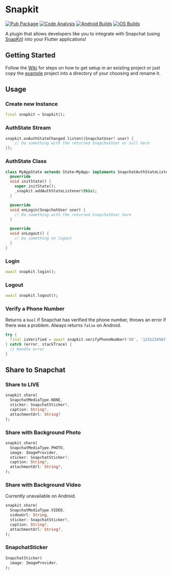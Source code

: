 # Snapkit

[![Pub Package](https://img.shields.io/pub/v/snapkit.svg)](https://pub.dev/packages/snapkit)
[![Code Analysis](https://github.com/TimmyRB/snapkit/actions/workflows/code-analysis.yml/badge.svg)](https://github.com/TimmyRB/snapkit/actions/workflows/code-analysis.yml)
[![Android Builds](https://github.com/TimmyRB/snapkit/actions/workflows/build-android.yml/badge.svg)](https://github.com/TimmyRB/snapkit/actions/workflows/build-android.yml)
[![iOS Builds](https://github.com/TimmyRB/snapkit/actions/workflows/build-ios.yml/badge.svg)](https://github.com/TimmyRB/snapkit/actions/workflows/build-ios.yml)

A plugin that allows developers like you to integrate with Snapchat (using [SnapKit](https://kit.snapchat.com)) into your Flutter applications!

## Getting Started

Follow the [Wiki](https://github.com/TimmyRB/snapkit/wiki) for steps on how to get setup in an existing project or just copy the [example](example) project into a directory of your choosing and rename it.

## Usage

### Create new Instance

```dart
final snapkit = Snapkit();
```

### AuthState Stream

```dart
snapkit.onAuthStateChanged.listen((SnapchatUser? user) {
    // Do something with the returned SnapchatUser or null here
});
```

### AuthState Class

```dart
class MyAppState extends State<MyApp> implements SnapchatAuthStateListener {
  @override
  void initState() {
    super.initState();
    _snapkit.addAuthStateListener(this);
  }

  @override
  void onLogin(SnapchatUser user) {
    // Do something with the returned SnapchatUser here
  }

  @override
  void onLogout() {
    // Do something on logout
  }
}
```

### Login

```dart
await snapkit.login();
```

### Logout

```dart
await snapkit.logout();
```

### Verify a Phone Number

Returns a `bool` if Snapchat has verified the phone number, throws
an error if there was a problem. Always returns `false` on Android.

```dart
try {
  final isVerified = await snapkit.verifyPhoneNumber('US', '1231234567');
} catch (error, stackTrace) {
  // Handle error
}
```

## Share to Snapchat

### Share to LIVE

```dart
snapkit.share(
  SnapchatMediaType.NONE,
  sticker: SnapchatSticker?,
  caption: String?,
  attachmentUrl: String?
);
```

### Share with Background Photo

```dart
snapkit.share(
  SnapchatMediaType.PHOTO,
  image: ImageProvider,
  sticker: SnapchatSticker?,
  caption: String?,
  attachmentUrl: String?,
);
```

### Share with Background Video

Currently unavailable on Android.

```dart
snapkit.share(
  SnapchatMediaType.VIDEO,
  videoUrl: String,
  sticker: SnapchatSticker?,
  caption: String?,
  attachmentUrl: String?,
);
```

### SnapchatSticker

```dart
SnapchatSticker(
  image: ImageProvider,
);
```
